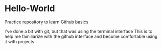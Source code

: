 # Hello-World
Practice repository to learn Github basics

I've done a bit with git, but that was using the terminal interface
This is to help me familiarize with the github interface and become comfortable using it with projects
